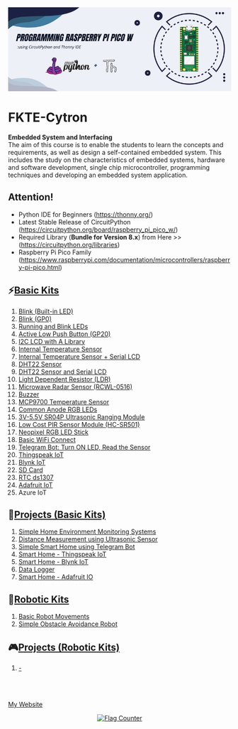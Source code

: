 <center><img src="https://github.com/mymadi/FKTE-Cytron/blob/main/images/Programming%20Raspberry%20Pi%20Pico%20W.png" alt="FKTE-Cytron" title="Pi Pico W + CircuitPython"></center>


# FKTE-Cytron
<b>Embedded System and Interfacing</b></br>
The aim of this course is to enable the students to learn the concepts and requirements, as well as design a self-contained embedded system. This includes the study on the characteristics of embedded systems, hardware and software development, single chip microcontroller, programming techniques and developing an embedded system application.

## Attention!
- Python IDE for Beginners (https://thonny.org/)
- Latest Stable Release of CircuitPython (https://circuitpython.org/board/raspberry_pi_pico_w/)
- Required Library (<b>Bundle for Version 8.x</b>) from Here >> (https://circuitpython.org/libraries)
- Raspberry Pi Pico Family (https://www.raspberrypi.com/documentation/microcontrollers/raspberry-pi-pico.html)

## ⚡️<a href= "https://github.com/mymadi/FKTE-Cytron/tree/main/Basic_Kits">Basic Kits</a>
1. <a href="https://github.com/mymadi/FKTE-Cytron/tree/main/Basic_Kits/01%20Blink%20built-in%20LED" target="_blank">Blink (Built-in LED)</a>
2. <a href="https://github.com/mymadi/FKTE-Cytron/tree/main/Basic_Kits/02%20Blink%20LED%20GP0" target="_blank">Blink (GP0)</a>
3. <a href="https://github.com/mymadi/FKTE-Cytron/tree/main/Basic_Kits/03%20Running%20and%20Blink%20LEDs" target="_blank">Running and Blink LEDs</a>
4. <a href="https://github.com/mymadi/FKTE-Cytron/tree/main/Basic_Kits/04%20Active%20Low%20Push%20Button" target="_blank">Active Low Push Button (GP20)</a>
5. <a href="https://github.com/mymadi/FKTE-Cytron/tree/main/Basic_Kits/05%20Serial%20LCD/" target="_blank">I2C LCD with A Library</a>
6. <a href= "https://github.com/mymadi/FKTE-Cytron/tree/main/Basic_Kits/06%20Internal%20Temperature%20Sensor" target="_blank">Internal Temperature Sensor</a>
7. <a href= "https://github.com/mymadi/FKTE-Cytron/tree/main/Basic_Kits/07%20Internal%20Temperature%20Sensor%20and%20Serial%20LCD" target="_blank">Internal Temperature Sensor + Serial LCD</a>
8. <a href= "https://github.com/mymadi/FKTE-Cytron/tree/main/Basic_Kits/08%20DHT22%20Sensor" target="_blank">DHT22 Sensor</a>
9. <a href= "https://github.com/mymadi/FKTE-Cytron/tree/main/Basic_Kits/09%20DHT22%20Sensor%20and%20Serial%20LCD" target="_blank">DHT22 Sensor and Serial LCD</a>
10. <a href= "https://github.com/mymadi/FKTE-Cytron/tree/main/Basic_Kits/10%20Light%20Dependent%20Resistor%20(LDR)" target="_blank">Light Dependent Resistor (LDR)</a>
11. <a href= "https://github.com/mymadi/FKTE-Cytron/tree/main/Basic_Kits/11%20Microwave%20Radar" target="_blank">Microwave Radar Sensor (RCWL-0516)</a>
12. <a href= "https://github.com/mymadi/FKTE-Cytron/tree/main/Basic_Kits/12%20Buzzer" target="_blank">Buzzer</a>
13. <a href= "https://github.com/mymadi/FKTE-Cytron/tree/main/Basic_Kits/13%20MCP9700%20Temperature%20Sensor" target="_blank">MCP9700 Temperature Sensor</a> 
14. <a href= "https://github.com/mymadi/FKTE-Cytron/tree/main/Basic_Kits/14%20RGB%20LEDs" target="_blank">Common Anode RGB LEDs</a>
15. <a href= "https://github.com/mymadi/FKTE-Cytron/tree/main/Basic_Kits/15%203V-5.5V%20SR04P%20Ultrasonic%20Ranging%20Module" target="_blank">3V-5.5V SR04P Ultrasonic Ranging Module</a>
16. <a href= "https://github.com/mymadi/FKTE-Cytron/tree/main/Basic_Kits/16%20PIR%20Sensor%20Module" target="_blank">Low Cost PIR Sensor Module (HC-SR501)</a>
17. <a href= "https://github.com/mymadi/FKTE-Cytron/tree/main/Basic_Kits/17%20Neopixel%20RGB%20LED%20Stick" target="_blank">Neopixel RGB LED Stick</a>
18. <a href= "https://github.com/mymadi/FKTE-Cytron/tree/main/Basic_Kits/18%20WiFi%20Connect" target="_blank"> Basic WiFi Connect</a>
19. <a href= "https://github.com/mymadi/FKTE-Cytron/tree/main/Basic_Kits/19%20Telegram%20Bot" target="_blank">Telegram Bot: Turn ON LED, Read the Sensor</a>
20. <a href= "https://github.com/mymadi/FKTE-Cytron/tree/main/Basic_Kits/20%20Thingspeak" target="_blank">Thingspeak IoT</a>
21. <a href= "https://github.com/mymadi/FKTE-Cytron/tree/main/Basic_Kits/21%20Blynk" target="_blank">Blynk IoT</a>
22. <a href= "https://github.com/mymadi/FKTE-Cytron/tree/main/Basic_Kits/22%20SD%20Card" target="_blank">SD Card</a>
23. <a href= "https://github.com/mymadi/FKTE-Cytron/tree/main/Basic_Kits/23%20RTCds1307" target="_blank">RTC ds1307</a>
24. <a href= "https://github.com/mymadi/FKTE-Cytron/tree/main/Basic_Kits/24%20Adafruit%20IO" target="_blank">Adafruit IoT</a>
25. Azure IoT

## 🏡<a href= "https://github.com/mymadi/FKTE-Cytron/tree/main/Projects">Projects (Basic Kits)</a>
1. <a href= "https://github.com/mymadi/FKTE-Cytron/tree/main/Projects/01P%20Simple%20Home%20Environment%20Monitoring%20System" target="_blank"> Simple Home Environment Monitoring Systems</a>
2. <a href= "https://github.com/mymadi/FKTE-Cytron/tree/main/Projects/02P%20Distance%20Measurement%20using%20Ultrasonic%20Sensor" target="_blank"> Distance Measurement using Ultrasonic Sensor</a>
3. <a href= "https://github.com/mymadi/FKTE-Cytron/tree/main/Projects/03P%20Simple%20Smart%20Home%20using%20Telegram%20Bot" target="_blank"> Simple Smart Home using Telegram Bot</a>
4. <a href= "https://github.com/mymadi/FKTE-Cytron/tree/main/Projects/04P%20Smart%20Home%20-%20ThingSpeak%20IoT" target="_blank">Smart Home - Thingspeak IoT</a>
5. <a href= "https://github.com/mymadi/FKTE-Cytron/tree/main/Projects/05P%20Smart%20Home%20-%20Blynk%20IoT" target="_blank">Smart Home - Blynk IoT</a>
6. <a href= "https://github.com/mymadi/FKTE-Cytron/tree/main/Projects/06P%20Data%20Logger" target="_blank">Data Logger</a>
7. <a href= "https://github.com/mymadi/FKTE-Cytron/tree/main/Projects/07P%20Smart%20Home%20-%20Adafruit%20IO" target="_blank">Smart Home - Adafruit IO</a>

## 🤖<a href= "https://github.com/mymadi/FKTE-Cytron/tree/main/Robotic_Kits">Robotic Kits</a>
1. <a href= "https://github.com/mymadi/FKTE-Cytron/tree/main/Robotic_Kits/01%20Basic%20Robot%20Movements">Basic Robot Movements</a>
2. <a href= "https://github.com/mymadi/FKTE-Cytron/tree/main/Robotic_Kits/02%20Obstacle%20Avoidance">Simple Obstacle Avoidance Robot</a>


## 🎮<a href= "">Projects (Robotic Kits)</a>
1. <a href = "">-</a>




 
<br><br><br>
<a href="https://norasmadi.unimap.edu.my" target="_blank">My Website</a>
<p><center><a href="https://info.flagcounter.com/Pyxq"><img src="https://s01.flagcounter.com/count2/Pyxq/bg_FFFFFF/txt_000000/border_FFFFFF/columns_3/maxflags_9/viewers_0/labels_0/pageviews_1/flags_0/percent_0/" alt="Flag Counter" border="0"></a></center></p>
